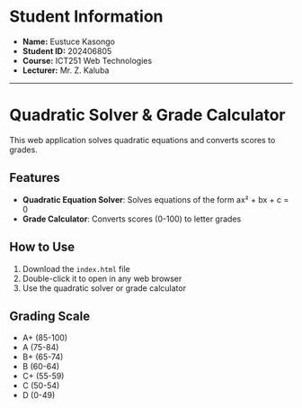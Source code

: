 # Student Information

- **Name:** Eustuce Kasongo 
- **Student ID:** 202406805  
- **Course:** ICT251 Web Technologies  
- **Lecturer:** Mr. Z. Kaluba  

---

# Quadratic Solver & Grade Calculator

This web application solves quadratic equations and converts scores to grades.

## Features
- **Quadratic Equation Solver**: Solves equations of the form ax² + bx + c = 0
- **Grade Calculator**: Converts scores (0-100) to letter grades

## How to Use
1. Download the `index.html` file
2. Double-click it to open in any web browser
3. Use the quadratic solver or grade calculator

## Grading Scale
- A+ (85-100)
- A (75-84) 
- B+ (65-74)
- B (60-64)
- C+ (55-59)
- C (50-54)
- D (0-49)
